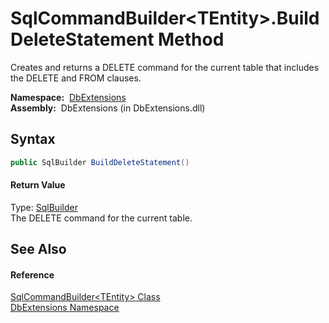 SqlCommandBuilder&lt;TEntity>.BuildDeleteStatement Method
=========================================================
Creates and returns a DELETE command for the current table that includes the DELETE and FROM clauses.

  **Namespace:**  [DbExtensions][1]  
  **Assembly:**  DbExtensions (in DbExtensions.dll)

Syntax
------

```csharp
public SqlBuilder BuildDeleteStatement()
```

#### Return Value
Type: [SqlBuilder][2]  
The DELETE command for the current table.

See Also
--------

#### Reference
[SqlCommandBuilder&lt;TEntity> Class][3]  
[DbExtensions Namespace][1]  

[1]: ../README.md
[2]: ../SqlBuilder/README.md
[3]: README.md